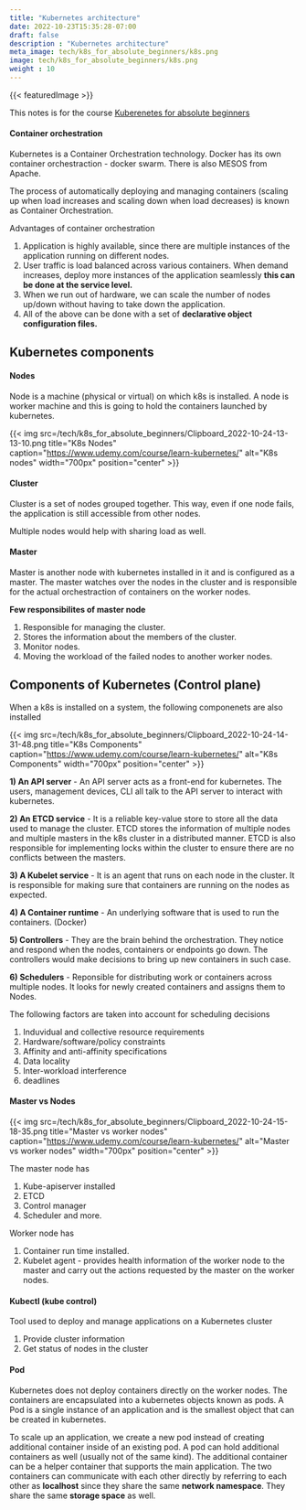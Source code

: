 ```yaml
---
title: "Kubernetes architecture"
date: 2022-10-23T15:35:28-07:00
draft: false
description : "Kubernetes architecture"
meta_image: tech/k8s_for_absolute_beginners/k8s.png
image: tech/k8s_for_absolute_beginners/k8s.png
weight : 10
---
```


{{< featuredImage >}}

This notes is for the course [Kuberenetes for absolute beginners](https://www.udemy.com/course/learn-kubernetes/)


#### Container orchestration

Kubernetes is a Container Orchestration technology. Docker has its own container orchestraction - docker swarm. There is also MESOS from Apache.

The process of automatically deploying and managing containers (scaling up when load increases and scaling down when load decreases) is known as Container Orchestration. 

Advantages of container orchestration
1) Application is highly available, since there are multiple instances of the application running on different nodes.
2) User traffic is load balanced across various containers. When demand increases, deploy more instances of the application seamlessly **this can be done at the service level.** 
3) When we run out of hardware, we can scale the number of nodes up/down without having to take down the application.
4) All of the above can be done with a set of **declarative object configuration files.**

## Kubernetes components

#### Nodes

Node is a machine (physical or virtual) on which k8s is installed. A node is worker machine and this is going to hold the containers launched by kubernetes.

{{< img src=/tech/k8s_for_absolute_beginners/Clipboard_2022-10-24-13-13-10.png title="K8s Nodes" caption="https://www.udemy.com/course/learn-kubernetes/" alt="K8s nodes" width="700px" position="center" >}}


#### Cluster

Cluster is a set of nodes grouped together. This way, even if one node fails, the application is still accessible from other nodes. 

Multiple nodes would help with sharing load as well.


#### Master

Master is another node with kubernetes installed in it and is configured as a master. The master watches over the nodes in the cluster and is responsible for the actual orchestraction of containers on the worker nodes.

**Few responsibilites of master node**
1) Responsible for managing the cluster.
2) Stores the information about the members of the cluster.
3) Monitor nodes.
4) Moving the workload of the failed nodes to another worker nodes.

## Components of Kubernetes (Control plane)

When a k8s is installed on a system, the following componenets are also installed

{{< img src=/tech/k8s_for_absolute_beginners/Clipboard_2022-10-24-14-31-48.png title="K8s Components" caption="https://www.udemy.com/course/learn-kubernetes/" alt="K8s Components" width="700px" position="center" >}}


**1) An API server** - An API server acts as a front-end for kubernetes. The users, management devices, CLI all talk to the API server to interact with kubernetes.

**2) An ETCD service** - It is a reliable key-value store to store all the data used to manage the cluster. ETCD stores the information of multiple nodes and multiple masters in the k8s cluster in a distributed manner. ETCD is also responsible for implementing locks within the cluster to ensure there are no conflicts between the masters.

**3) A Kubelet service** - It is an agent that runs on each node in the cluster. It is responsible for making sure that containers are running on the nodes as expected.

**4) A Container runtime** - An underlying software that is used to run the containers. (Docker)

**5) Controllers**  - They are the brain behind the orchestration. They notice and respond when the nodes, containers or endpoints go down. The controllers would make decisions to bring up new containers in such case.

**6) Schedulers** - Reponsible for distributing work or containers across multiple nodes. It looks for newly created containers and assigns them to Nodes.

The following factors are taken into account for scheduling decisions
1) Induvidual and collective resource requirements
2) Hardware/software/policy constraints
3) Affinity and anti-affinity specifications
4) Data locality
5) Inter-workload interference
6) deadlines

#### Master vs Nodes

{{< img src=/tech/k8s_for_absolute_beginners/Clipboard_2022-10-24-15-18-35.png title="Master vs worker nodes" caption="https://www.udemy.com/course/learn-kubernetes/" alt="Master vs worker nodes" width="700px" position="center" >}}

The master node has
1) Kube-apiserver installed
2) ETCD
3) Control manager
4) Scheduler and more.

Worker node has
1) Container run time installed. 
2) Kubelet agent - provides health information of the worker node to the master and carry out the actions requested by the master on the worker nodes.


#### Kubectl (kube control)
Tool used to deploy and manage applications on a Kubernetes cluster
1) Provide cluster information
2) Get status of nodes in the cluster


#### Pod
Kubernetes does not deploy containers directly on the worker nodes. The containers are encapsulated into a kubernetes objects known as pods. A Pod is a single instance of an application and is the smallest object that can be created in kubernetes.

To scale up an application, we create a new pod instead of creating additional container inside of an existing pod. A pod can hold additional containers as well (usually not of the same kind). The additional container can be a helper container that supports the main application. The two containers can communicate with each other directly by referring to each other as **localhost** since they share the same **network namespace**. They share the same **storage space** as well.